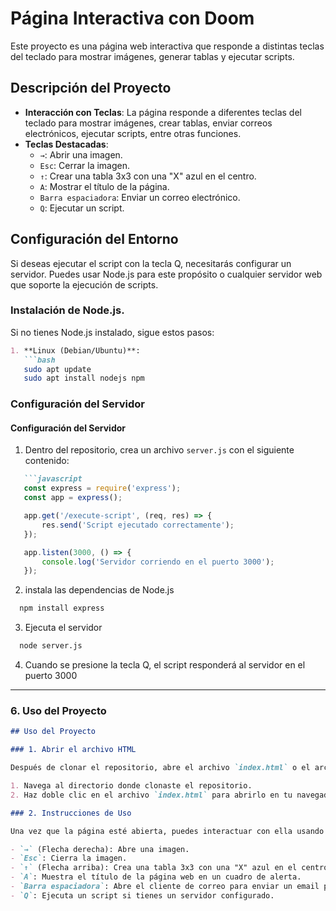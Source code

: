 # Página Interactiva con Doom

Este proyecto es una página web interactiva que responde a distintas teclas del teclado para mostrar imágenes, generar tablas y ejecutar scripts.

## Descripción del Proyecto
- **Interacción con Teclas**: La página responde a diferentes teclas del teclado para mostrar imágenes, crear tablas, enviar correos electrónicos, ejecutar scripts, entre otras funciones.
- **Teclas Destacadas**:
  - `→`: Abrir una imagen.
  - `Esc`: Cerrar la imagen.
  - `↑`: Crear una tabla 3x3 con una "X" azul en el centro.
  - `A`: Mostrar el título de la página.
  - `Barra espaciadora`: Enviar un correo electrónico.
  - `Q`: Ejecutar un script.

## Configuración del Entorno
Si deseas ejecutar el script con la tecla Q, necesitarás configurar un servidor. Puedes usar Node.js para este propósito o cualquier servidor web que soporte la ejecución de scripts.

### Instalación de Node.js.

Si no tienes Node.js instalado, sigue estos pasos:

```markdown
1. **Linux (Debian/Ubuntu)**:
   ```bash
   sudo apt update
   sudo apt install nodejs npm
```

### Configuración del Servidor


#### Configuración del Servidor

1. Dentro del repositorio, crea un archivo `server.js` con el siguiente contenido:

```markdown
   ```javascript
   const express = require('express');
   const app = express();

   app.get('/execute-script', (req, res) => {
       res.send('Script ejecutado correctamente');
   });

   app.listen(3000, () => {
       console.log('Servidor corriendo en el puerto 3000');
   });
```
2. instala las dependencias de Node.js
```markdown
  npm install express
 ```
3. Ejecuta el servidor
```markdown
  node server.js
 ```
4. Cuando se presione la tecla Q, el script responderá al servidor en el puerto 3000

---

### 6. Uso del Proyecto

```markdown
## Uso del Proyecto

### 1. Abrir el archivo HTML

Después de clonar el repositorio, abre el archivo `index.html` o el archivo HTML incluido en tu navegador:

1. Navega al directorio donde clonaste el repositorio.
2. Haz doble clic en el archivo `index.html` para abrirlo en tu navegador.

### 2. Instrucciones de Uso

Una vez que la página esté abierta, puedes interactuar con ella usando las siguientes teclas:

- `→` (Flecha derecha): Abre una imagen.
- `Esc`: Cierra la imagen.
- `↑` (Flecha arriba): Crea una tabla 3x3 con una "X" azul en el centro.
- `A`: Muestra el título de la página web en un cuadro de alerta.
- `Barra espaciadora`: Abre el cliente de correo para enviar un email predefinido.
- `Q`: Ejecuta un script si tienes un servidor configurado.



